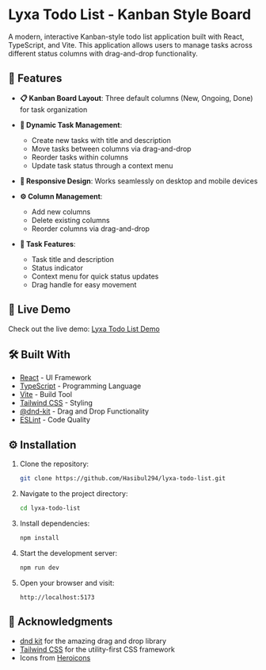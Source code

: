 # Lyxa Todo List - Kanban Style Board

A modern, interactive Kanban-style todo list application built with React, TypeScript, and Vite. This application allows users to manage tasks across different status columns with drag-and-drop functionality.

## 🌟 Features

- **📋 Kanban Board Layout**: Three default columns (New, Ongoing, Done) for task organization
- **🎯 Dynamic Task Management**:
  - Create new tasks with title and description
  - Move tasks between columns via drag-and-drop
  - Reorder tasks within columns
  - Update task status through a context menu
- **📱 Responsive Design**: Works seamlessly on desktop and mobile devices

- **⚙️ Column Management**:
  - Add new columns
  - Delete existing columns
  - Reorder columns via drag-and-drop
- **🎯 Task Features**:
  - Task title and description
  - Status indicator
  - Context menu for quick status updates
  - Drag handle for easy movement

## 🚀 Live Demo

Check out the live demo: [Lyxa Todo List Demo](https://lyxa-todo-list.vercel.app/)

## 🛠️ Built With

- [React](https://reactjs.org/) - UI Framework
- [TypeScript](https://www.typescriptlang.org/) - Programming Language
- [Vite](https://vitejs.dev/) - Build Tool
- [Tailwind CSS](https://tailwindcss.com/) - Styling
- [@dnd-kit](https://dndkit.com/) - Drag and Drop Functionality
- [ESLint](https://eslint.org/) - Code Quality

## ⚙️ Installation

1. Clone the repository:

   ```bash
   git clone https://github.com/Hasibul294/lyxa-todo-list.git
   ```

2. Navigate to the project directory:

   ```bash
   cd lyxa-todo-list
   ```

3. Install dependencies:

   ```bash
   npm install
   ```

4. Start the development server:

   ```bash
   npm run dev
   ```

5. Open your browser and visit:
   ```
   http://localhost:5173
   ```

## 🙏 Acknowledgments

- [dnd kit](https://dndkit.com/) for the amazing drag and drop library
- [Tailwind CSS](https://tailwindcss.com/) for the utility-first CSS framework
- Icons from [Heroicons](https://heroicons.com/)
